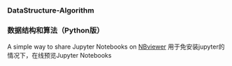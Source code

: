 ### DataStructure-Algorithm
### 数据结构和算法（Python版）
A simple way to share Jupyter Notebooks on [NBviewer](https://nbviewer.jupyter.org/)
用于免安装jupyter的情况下，在线预览Jupyter Notebooks
